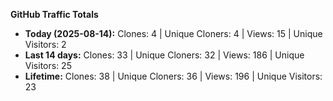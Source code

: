 
**GitHub Traffic Totals**

- **Today (2025-08-14):** Clones: 4 | Unique Cloners: 4 | Views: 15 | Unique Visitors: 2
- **Last 14 days:** Clones: 33 | Unique Cloners: 32 | Views: 186 | Unique Visitors: 25
- **Lifetime:** Clones: 38 | Unique Cloners: 36 | Views: 196 | Unique Visitors: 23
